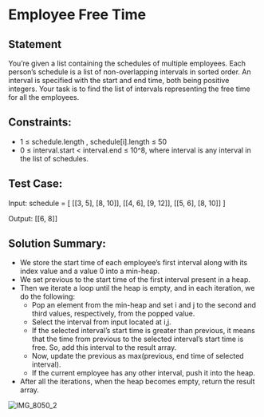 # Employee Free Time

## Statement
You’re given a list containing the schedules of multiple employees. Each person’s schedule is a list of
non-overlapping intervals in sorted order. An interval is specified with the start and end time, both being 
positive integers. Your task is to find the list of intervals representing the free time for all the employees.

## Constraints:
- 1 ≤ schedule.length , schedule[i].length ≤ 50
- 0 ≤ interval.start < interval.end ≤ 10^8, where interval is any interval in the list of schedules.


## Test Case:
Input:
schedule = [ [[3, 5], [8, 10]], [[4, 6], [9, 12]], [[5, 6], [8, 10]] ]
    
Output:
[[6, 8]]



## Solution Summary:
- We store the start time of each employee’s first interval along with its index value and a value 0 into a min-heap.
- We set previous to the start time of the first interval present in a heap.
- Then we iterate a loop until the heap is empty, and in each iteration, we do the following:
  - Pop an element from the min-heap and set i and j to the second and third values, respectively, from the popped value.
  - Select the interval from input located at i,j.
  - If the selected interval’s start time is greater than previous, it means that the time from previous to the selected interval’s start time is free. So, add this interval to the result array.
  - Now, update the previous as max(previous, end time of selected interval).
  - If the current employee has any other interval, push it into the heap.
- After all the iterations, when the heap becomes empty, return the result array.

![IMG_8050_2](https://github.com/yadavanuj1996/algorithms-data-structures/assets/22169012/dbe6381c-186f-4481-87d9-32f24a53ac14)
